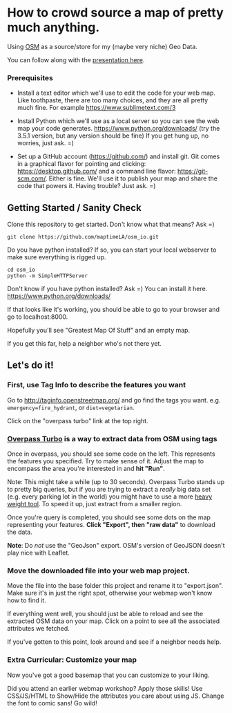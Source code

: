 How to crowd source a map of pretty much anything.
==================================================

Using [OSM](https://openstreetmap.org) as a source/store for my (maybe
very niche) Geo Data.

You can follow along with the [presentation
here](http://maptimela.github.io/osm_io/presentation).

### Prerequisites

- Install a text editor which we'll use to edit the code for your web  map. Like toothpaste, there are too many choices, and they are all  pretty much fine. For example https://www.sublimetext.com/3

- Install Python which we'll use as a local server so you can see the  web map your code generates. https://www.python.org/downloads/ (try  the 3.5.1 version, but any version should be fine)  If you get hung up, no worries, just ask. =)

- Set up a GitHub account (https://github.com/) and install git. Git  comes in a graphical flavor for pointing and clicking: https://desktop.github.com/  and a command line flavor: https://git-scm.com/. Either is fine.  We'll use it to publish your map and share the code that powers it. Having trouble? Just ask. =)

Getting Started / Sanity Check
------------------------------

Clone this repository to get started. Don't know what that means? Ask =)

    git clone https://github.com/maptimeLA/osm_io.git

Do you have python installed?
If so, you can start your local webserver to make sure everything is rigged up.

    cd osm_io
    python -m SimpleHTTPServer
    
Don't know if you have python installed? Ask =)
You can install it here. https://www.python.org/downloads/



If that looks like it's working, you should be able to go to your
browser and go to localhost:8000.

Hopefully you'll see "Greatest Map Of Stuff" and an empty map.

If you get this far, help a neighbor who's not there yet.


Let's do it!
------------

### First, use Tag Info to describe the features you want

Go to http://taginfo.openstreetmap.org/ and go find the tags you want. e.g.  `emergency=fire_hydrant`, or
`diet=vegetarian`.

Click on the "overpass turbo" link at the top right.

### [Overpass Turbo](http://overpass-turbo.eu/) is a way to extract data from OSM using tags

Once in overpass, you should see some code on the left. This represents
the features you specified. Try to make sense of it. Adjust the map to
encompass the area you're interested in and **hit "Run"**.

Note: This might take a while (up to 30 seconds). Overpass Turbo stands
up to pretty big queries, but if you are trying to extract a *really*
big data set (e.g. every parking lot in the world) you might have to use
a more [heavy weight tool](http://wiki.openstreetmap.org/wiki/Osmosis).
To speed it up, just extract from a smaller region.

Once you're query is completed, you should see some dots on the map
representing your features. **Click "Export", then "raw data"** to
download the data.

**Note**: Do *not* use the "GeoJson" export. OSM's version of GeoJSON
doesn't play nice with Leaflet.

### Move the downloaded file into your web map project.

Move the file into the base folder this project and rename it to
"export.json".  Make sure it's in just the right spot, otherwise your
webmap won't know how to find it.

If everything went well, you should just be able to reload and see the
extracted OSM data on your map. Click on a point to see all the
associated attributes we fetched.

If you've gotten to this point, look around and see if a neighbor needs
help.

### Extra Curricular: Customize your map

Now you've got a good basemap that you can customize to your liking.

Did you attend an earlier webmap workshop? Apply those skills! Use
CSS/JS/HTML to Show/Hide the attributes you care about using JS. Change
the font to comic sans! Go wild!

